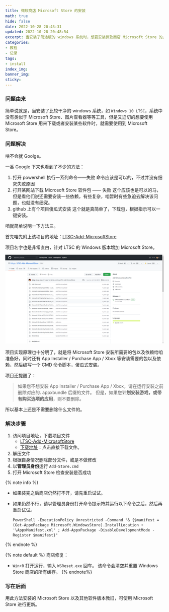 ```yaml
---
title: 微软商店 Microsoft Store 的安装
math: true
hide: false
date: 2022-10-28 20:43:31
updated: 2022-10-28 20:48:54
excerpt: 当安装了简洁版的 windows 系统时，想要安装微软商店 Microsoft Store 的方法。
categories: 
- 教程
- 记录
tags:
- install
index_img:
banner_img:
sticky:
---
```


### 问题由来

简单说就是，当安装了比较干净的 windows 系统，如 `Windows 10 LTSC`，系统中没有类似于 Microsoft Store、图片查看器等等工具，但是又迫切的想要使用 Microsoft Store 用来下载或者安装某些软件时，就需要使用到 Microsoft Store。

### 问题解决

啥不会就 Goolge。

一番 Google 下来也看到了不少的方法：
1. 打开 powershell 执行一系列命令——失败
   命令应该是可以的，不过并没有细究失败原因
2. 打开某网站下载 Microsoft Store 软件包 —— 失败
   这个应该也是可以的马，但是看他们说还需要安装一些依赖，有些复杂，咱暂时有些急迫去解决该问题，也就没有细究。
3. github 上有个项目傻瓜式安装
   这个就是真简单了，下载包，根据指示可以一键安装。

咱就简单说明一下方法三。

首先咱先附上该项目的地址：[LTSC-Add-MicrosoftStore](https://github.com/kkkgo/LTSC-Add-MicrosoftStore)

项目名字也是非常直白，针对 LTSC 的 Windows 版本增加 Microsoft Store。

![项目情况](https://raw.githubusercontent.com/Muxiner/BlogImages/main/posts/20221028210543-ltsc-add-ms.png)

项目实现原理也十分明了，就是将 Microsoft Store 安装所需要的包以及依赖给咱准备好，同时还有 App Installer / Purchase App / Xbox 等安装需要的包以及依赖，然后编写一个 CMD 命令脚本，傻瓜式安装。

项目还提醒了：

> 如果您不想安装 App Installer / Purchase App / Xbox，请在运行安装之前删除对应的. appxbundle 后缀的文件。
> 但是，如果您**计划安装游戏，或带有购买选项的应用**，则不要删除。

所以基本上还是不需要删除什么文件的。

### 解决步骤

1. 访问项目地址，下载项目文件
   + [LTSC-Add-MicrosoftStore](https://github.com/kkkgo/LTSC-Add-MicrosoftStore)
   + [下载地址](https://github.com/lixuy/LTSC-Add-MicrosoftStore/archive/2019.zip)：点击直接下载文件。
2. 解压文件
3. 根据自身情况删除部分文件，或是不做修改
4. 以**管理员身份**运行 `Add-Store.cmd`
5. 打开 Microsoft Store 检查安装是否成功

{% note info %}
 + 如果装完之后商店仍然打不开，请先重启试试。
 + 如果仍然不行，请以管理员身份打开命令提示符并运行以下命令之后，然后再重启试试。
    
    ```
    PowerShell -ExecutionPolicy Unrestricted -Command "& {$manifest = (Get-AppxPackage Microsoft.WindowsStore).InstallLocation + '\AppxManifest.xml' ; Add-AppxPackage -DisableDevelopmentMode -Register $manifest}"
    ```
{% endnote %}

{% note default %}
商店修复：
+ `Win+R` 打开运行，输入 `WSReset.exe` 回车。
  该命令会清空并重置 Windows Store 商店的所有缓存。
{% endnote%}

### 写在后面

用此方法安装的 Microsoft Store 以及其他软件版本教旧，可使用 Microsoft Store 进行更新。